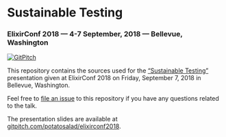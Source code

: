 # Sustainable Testing
### ElixirConf 2018 &mdash; 4-7 September, 2018 &mdash; Bellevue, Washington

[![GitPitch](https://gitpitch.com/assets/badge.svg)](https://gitpitch.com/potatosalad/elixirconf2018/master?grs=github&t=white)

This repository contains the sources used for the [&ldquo;Sustainable Testing&rdquo;](https://web.archive.org/web/20180901155638/https://elixirconf.com/2018/speakers/andrew-bennett) presentation given at ElixirConf 2018 on Friday, September 7, 2018 in Bellevue, Washington.

Feel free to [file an issue](https://github.com/potatosalad/elixirconf2018/issues) to this repository if you have any questions related to the talk.

The presentation slides are available at [gitpitch.com/potatosalad/elixirconf2018](https://gitpitch.com/potatosalad/elixirconf2018).